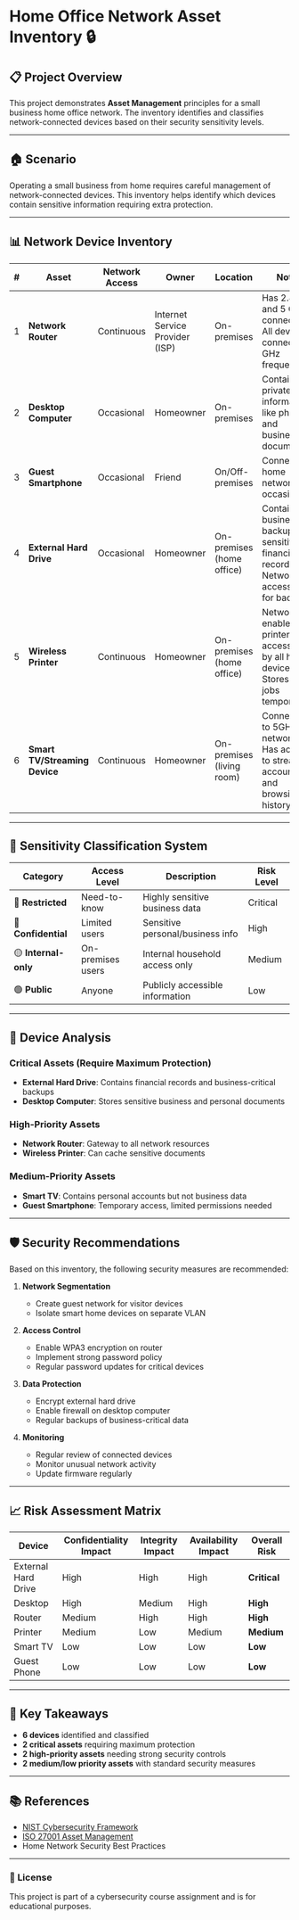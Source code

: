 # Home Office Network Asset Inventory 🔒

## 📋 Project Overview
This project demonstrates **Asset Management** principles for a small business home office network. The inventory identifies and classifies network-connected devices based on their security sensitivity levels.

---

## 🏠 Scenario
Operating a small business from home requires careful management of network-connected devices. This inventory helps identify which devices contain sensitive information requiring extra protection.

---

## 📊 Network Device Inventory

| # | Asset | Network Access | Owner | Location | Notes | Sensitivity |
|---|-------|----------------|-------|----------|-------|-------------|
| 1 | **Network Router** | Continuous | Internet Service Provider (ISP) | On-premises | Has 2.4 GHz and 5 GHz connections. All devices connect to 5 GHz frequency. | 🔴 **Confidential** |
| 2 | **Desktop Computer** | Occasional | Homeowner | On-premises | Contains private information, like photos and business documents. | 🔴 **Restricted** |
| 3 | **Guest Smartphone** | Occasional | Friend | On/Off-premises | Connects to home network occasionally. | 🟡 **Internal-only** |
| 4 | **External Hard Drive** | Occasional | Homeowner | On-premises (home office) | Contains business backups and sensitive financial records. Network-accessible for backups. | 🔴 **Restricted** |
| 5 | **Wireless Printer** | Continuous | Homeowner | On-premises (home office) | Network-enabled printer accessible by all home devices. Stores print jobs temporarily. | 🔴 **Confidential** |
| 6 | **Smart TV/Streaming Device** | Continuous | Homeowner | On-premises (living room) | Connected to 5GHz network. Has access to streaming accounts and browsing history. | 🟡 **Internal-only** |

---

## 🔐 Sensitivity Classification System

| Category | Access Level | Description | Risk Level |
|----------|-------------|-------------|------------|
| 🔴 **Restricted** | Need-to-know | Highly sensitive business data | Critical |
| 🔴 **Confidential** | Limited users | Sensitive personal/business info | High |
| 🟡 **Internal-only** | On-premises users | Internal household access only | Medium |
| 🟢 **Public** | Anyone | Publicly accessible information | Low |

---

## 📝 Device Analysis

### Critical Assets (Require Maximum Protection)
- **External Hard Drive**: Contains financial records and business-critical backups
- **Desktop Computer**: Stores sensitive business and personal documents

### High-Priority Assets
- **Network Router**: Gateway to all network resources
- **Wireless Printer**: Can cache sensitive documents

### Medium-Priority Assets
- **Smart TV**: Contains personal accounts but not business data
- **Guest Smartphone**: Temporary access, limited permissions needed

---

## 🛡️ Security Recommendations

Based on this inventory, the following security measures are recommended:

1. **Network Segmentation**
   - Create guest network for visitor devices
   - Isolate smart home devices on separate VLAN

2. **Access Control**
   - Enable WPA3 encryption on router
   - Implement strong password policy
   - Regular password updates for critical devices

3. **Data Protection**
   - Encrypt external hard drive
   - Enable firewall on desktop computer
   - Regular backups of business-critical data

4. **Monitoring**
   - Regular review of connected devices
   - Monitor unusual network activity
   - Update firmware regularly

---

## 📈 Risk Assessment Matrix

| Device | Confidentiality Impact | Integrity Impact | Availability Impact | Overall Risk |
|--------|------------------------|------------------|--------------------|--------------| 
| External Hard Drive | High | High | High | **Critical** |
| Desktop | High | Medium | High | **High** |
| Router | Medium | High | High | **High** |
| Printer | Medium | Low | Medium | **Medium** |
| Smart TV | Low | Low | Low | **Low** |
| Guest Phone | Low | Low | Low | **Low** |

---

## 🎯 Key Takeaways

- **6 devices** identified and classified
- **2 critical assets** requiring maximum protection
- **2 high-priority assets** needing strong security controls
- **2 medium/low priority assets** with standard security measures

---

## 📚 References

- [NIST Cybersecurity Framework](https://www.nist.gov/cyberframework)
- [ISO 27001 Asset Management](https://www.iso.org/isoiec-27001-information-security.html)
- Home Network Security Best Practices

---


### 📄 License

This project is part of a cybersecurity course assignment and is for educational purposes.